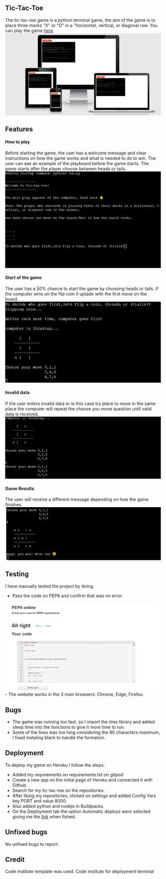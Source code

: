 
## Tic-Tac-Toe 
The tic-tac-toe game is a python terminal game, the aim of the game is to place three marks "X" or "O" in a "horizontal, vertical, or diagonal row.
You can play the game [here](https://tic-tac-toe-pp3.herokuapp.com/)
<img src= images/I-am-resposive.jpg>
## Features

#### How to play
Before starting the game, the user has a welcome message and clear instructions on how the game works and what is needed to do to win.
The user can see an example of the playboard before the game starts.
The game starts after the player choose between heads or tails.
<img src= images/welcome-message.jpg>
####  Start of the game
The user has a 50% chance to start the game by choosing heads or tails.
if the computer wins on the flip coin it uptade with the first move on the board.
<img src= images/start.jpg>
####  Invalid data
If the user enters invalid data or in this case try place to move in the same place the computer will repeat the choose you move question until valid data is received. 
<img src= images/choose-used-postion.jpg>
####  Game Results
The user will receive a different message depending on how the game finishes.
<img src= images/win.jpg>

## Testing
I have manually tested the project by doing.
 - Pass the code on PEP8 and confirm that was no error.
 <img src= images/pep8-valitadion.jpg>
 - The website works in the 3 main browsers: Chrome, Edge, Firefox.

## Bugs

 - The game was running too fast, so I import the time library and added sleep time into the functions to give it more time to run.
 - Some of the lines was too long considering the 80 characters maximum, I fixed instaling black to handle the formation.

## Deployment
To deploy my game on Heroku I follow the steps.
 - Added my requirements on requirements.txt on gitpod
 - Create a new app on the initial page of Heroku and connected it with Github.
 - Search for my tic-tac-toe on the repositories.
 - After liking my repositories, clicked on settings and added Config Vars key PORT and value 8000.
 - Also added python and nodejs in Buildpacks.
 - On the Deployment tab the option Automatic deploys were selected giving me the [link](https://tic-tac-toe-pp3.herokuapp.com/) when fished.


## Unfixed bugs
No unfixed bugs to report.

## Credit
Code institute template was used.
Code institute for deployment terminal